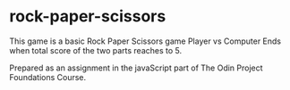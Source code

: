 # rock-paper-scissors

This game is a basic Rock Paper Scissors game
Player vs Computer
Ends when total score of the two parts reaches to 5.


Prepared as an assignment in the javaScript part of The Odin Project Foundations Course.
